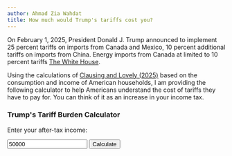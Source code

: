 ```yaml
---
author: Ahmad Zia Wahdat
title: How much would Trump's tariffs cost you?
---
```


On February 1, 2025, President Donald J. Trump announced to implement 25 percent tariffs on imports from Canada and Mexico, 10 percent additional tariffs on imports from China. Energy imports from Canada at limited to 10 percent tariffs [The White House](https://www.whitehouse.gov/fact-sheets/2025/02/fact-sheet-president-donald-j-trump-imposes-tariffs-on-imports-from-canada-mexico-and-china/).

Using the calculations of [Clausing and Lovely (2025)](https://www.piie.com/research/piie-charts/2025/trumps-tariffs-canada-mexico-and-china-would-cost-typical-us-household) based on the consumption and income of American households, I am providing the following calculator to help Americans understand the cost of tariffs they have to pay for. You can think of it as an increase in your income tax.   

### Trump's Tariff Burden Calculator

Enter your after-tax income:

<input type="number" id="incomeInput" value="50000" min="0" step="1000">
<button onclick="updateChart()">Calculate</button>

<canvas id="taxChart" width="400" height="300" style="width: 400px; height: 300px;"></canvas>

<script>
  function calculateTaxBurden(income) {
    return income <= 18780 ? income * 0.056752 :
           income <= 31830 ? income * 0.027083 :
           income <= 43840 ? income * 0.025004 :
           income <= 55550 ? income * 0.020013 :
           income <= 69240 ? income * 0.018159 :
           income <= 85400 ? income * 0.016873 :
           income <= 105500 ? income * 0.015073 :
           income <= 132600 ? income * 0.013664 :
           income <= 181800 ? income * 0.013647 :
           income <= 237200 ? income * 0.010883 : income * 0.010883 ;
  }

  function updateChart() {
    const income = parseFloat(document.getElementById("incomeInput").value);
    const userTax = calculateTaxBurden(income);
    const medianIncome = 69240;
    const medianTax = calculateTaxBurden(medianIncome);

    if (typeof userTax === "string") {
      alert(userTax);
      return;
    }

    const canvas = document.getElementById("taxChart");
    const ctx = canvas.getContext("2d");

    // Scale up for better resolution
    const scale = 2;
    canvas.width = 400 * scale;
    canvas.height = 300 * scale;
    ctx.scale(scale, scale);

    ctx.clearRect(0, 0, canvas.width, canvas.height);

    // Chart properties
    const barWidth = 120;
    const barSpacing = 80;
    const startX = 30;
    const maxHeight = 180;
    const maxTax = Math.max(userTax, medianTax);
    
    const userBarHeight = (userTax / maxTax) * maxHeight;
    const medianBarHeight = (medianTax / maxTax) * maxHeight;

    // Add axis
    ctx.strokeStyle = "#333";
    ctx.lineWidth = 2;
    ctx.beginPath();
    ctx.moveTo(20, 250);
    ctx.lineTo(380, 250);
    ctx.stroke();

    // Style and Draw Bars
    ctx.fillStyle = "steelblue";
    ctx.fillRect(startX, 250 - userBarHeight, barWidth, userBarHeight);
    
    ctx.fillStyle = "darkred";
    ctx.fillRect(startX + barWidth + barSpacing, 250 - medianBarHeight, barWidth, medianBarHeight);

    // Labels
    ctx.fillStyle = "black";
    ctx.font = "16px Arial";  
    ctx.textAlign = "center";
    ctx.textBaseline = "middle";

    ctx.fillText("Your Tariff Burden", startX + barWidth / 2, 270);
    ctx.fillText("Tariff Burden at Median Income", startX + barWidth + barSpacing + barWidth / 2, 270);

    // Tax amount labels
    ctx.fillText(`$${userTax.toFixed(2)}`, startX + barWidth / 2, 250 - userBarHeight - 15);
    ctx.fillText(`$${medianTax.toFixed(2)}`, startX + barWidth + barSpacing + barWidth / 2, 250 - medianBarHeight - 15);
  }

  updateChart(); // Initial render
</script>

